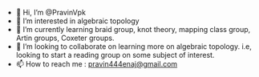 - 👋 Hi, I’m @PravinVpk
- 👀 I’m interested in algebraic topology
- 🌱 I’m currently learning braid group, knot theory, mapping class group, Artin groups, Coxeter  groups.
- 💞️ I’m looking to collaborate on learning more on algebraic topology. i.e, looking to start a reading group on some subject of interest.
- 📫 How to reach me : pravin444enaj@gmail.com

<!---
PravinVpk/PravinVpk is a ✨ special ✨ repository because its `README.md` (this file) appears on your GitHub profile.
You can click the Preview link to take a look at your changes.
--->
